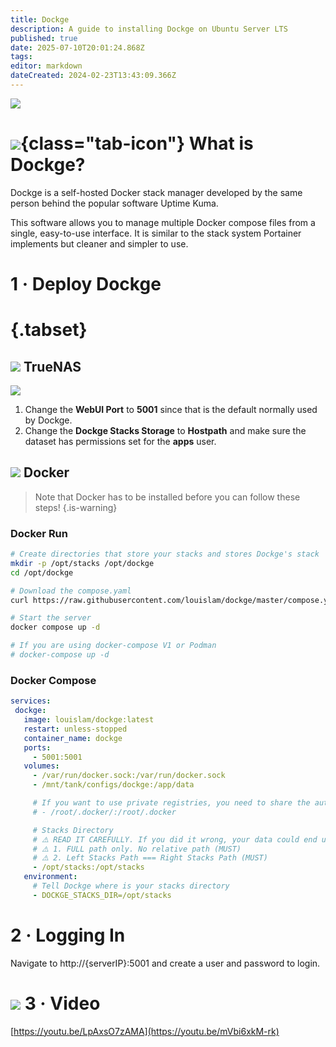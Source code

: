 ```yaml
---
title: Dockge
description: A guide to installing Dockge on Ubuntu Server LTS
published: true
date: 2025-07-10T20:01:24.868Z
tags: 
editor: markdown
dateCreated: 2024-02-23T13:43:09.366Z
---
```


![](/dockgedash.png)

# ![](/dockge.png){class="tab-icon"} What is Dockge?

Dockge is a self-hosted Docker stack manager developed by the same person behind the popular software Uptime Kuma.

This software allows you to manage multiple Docker compose files from a single, easy-to-use interface. It is similar to the stack system Portainer implements but cleaner and simpler to use.

# 1 · Deploy Dockge
# {.tabset}
## <img src="/truenas.png" class="tab-icon"> TrueNAS

![](/screenshot_from_2024-11-08_11-34-31.png)

1. Change the **WebUI Port** to **5001** since that is the default normally used by Dockge.
1. Change the **Dockge Stacks Storage** to **Hostpath** and make sure the dataset has permissions set for the **apps** user. 

## <img src="/docker.png" class="tab-icon"> Docker

> Note that Docker has to be installed before you can follow these steps!
{.is-warning}


### Docker Run

```bash
# Create directories that store your stacks and stores Dockge's stack
mkdir -p /opt/stacks /opt/dockge
cd /opt/dockge

# Download the compose.yaml
curl https://raw.githubusercontent.com/louislam/dockge/master/compose.yaml --output compose.yaml

# Start the server
docker compose up -d

# If you are using docker-compose V1 or Podman
# docker-compose up -d
```

### Docker Compose

```yaml
services:
 dockge:
   image: louislam/dockge:latest
   restart: unless-stopped
   container_name: dockge
   ports:
     - 5001:5001
   volumes:
     - /var/run/docker.sock:/var/run/docker.sock
     - /mnt/tank/configs/dockge:/app/data

     # If you want to use private registries, you need to share the auth file with Dockge:
     # - /root/.docker/:/root/.docker

     # Stacks Directory
     # ⚠️ READ IT CAREFULLY. If you did it wrong, your data could end up writing into a WRONG PATH.
     # ⚠️ 1. FULL path only. No relative path (MUST)
     # ⚠️ 2. Left Stacks Path === Right Stacks Path (MUST)
     - /opt/stacks:/opt/stacks
   environment:
     # Tell Dockge where is your stacks directory
     - DOCKGE_STACKS_DIR=/opt/stacks
```

# 2 · Logging In

Navigate to http://{serverIP}:5001 and create a user and password to login.

# <img src="/youtube.png" class="tab-icon"> 3 · Video

[https://youtu.be/LpAxsO7zAMA](https://youtu.be/mVbi6xkM-rk)